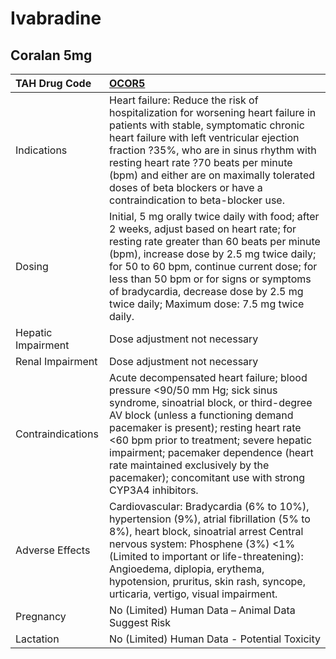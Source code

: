 # Ivabradine

## Coralan 5mg

| TAH Drug Code      | [**OCOR5**](https://www.tahsda.org.tw/drugs/hissearch.php?drug_code=OCOR5)                                                                                                                                                                                                                                                                                                              |
|:-------------------|:----------------------------------------------------------------------------------------------------------------------------------------------------------------------------------------------------------------------------------------------------------------------------------------------------------------------------------------------------------------------------------------|
| Indications        | Heart failure: Reduce the risk of hospitalization for worsening heart failure in patients with stable, symptomatic chronic heart failure with left ventricular ejection fraction ?35%, who are in sinus rhythm with resting heart rate ?70 beats per minute (bpm) and either are on maximally tolerated doses of beta blockers or have a contraindication to beta-blocker use.          |
| Dosing             | Initial, 5 mg orally twice daily with food; after 2 weeks, adjust based on heart rate; for resting rate greater than 60 beats per minute (bpm), increase dose by 2.5 mg twice daily; for 50 to 60 bpm, continue current dose; for less than 50 bpm or for signs or symptoms of bradycardia, decrease dose by 2.5 mg twice daily; Maximum dose: 7.5 mg twice daily.                      |
| Hepatic Impairment | Dose adjustment not necessary                                                                                                                                                                                                                                                                                                                                                           |
| Renal Impairment   | Dose adjustment not necessary                                                                                                                                                                                                                                                                                                                                                           |
| Contraindications  | Acute decompensated heart failure; blood pressure <90/50 mm Hg; sick sinus syndrome, sinoatrial block, or third-degree AV block (unless a functioning demand pacemaker is present); resting heart rate <60 bpm prior to treatment; severe hepatic impairment; pacemaker dependence (heart rate maintained exclusively by the pacemaker); concomitant use with strong CYP3A4 inhibitors. |
| Adverse Effects    | Cardiovascular: Bradycardia (6% to 10%), hypertension (9%), atrial fibrillation (5% to 8%), heart block, sinoatrial arrest Central nervous system: Phosphene (3%) <1% (Limited to important or life-threatening): Angioedema, diplopia, erythema, hypotension, pruritus, skin rash, syncope, urticaria, vertigo, visual impairment.                                                     |
| Pregnancy          | No (Limited) Human Data – Animal Data Suggest Risk                                                                                                                                                                                                                                                                                                                                      |
| Lactation          | No (Limited) Human Data - Potential Toxicity                                                                                                                                                                                                                                                                                                                                            |

